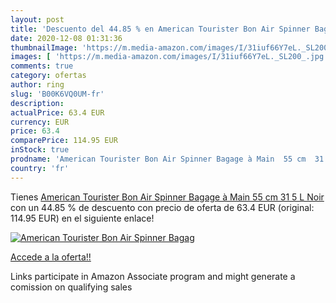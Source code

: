 ```yaml
---
layout: post
title: 'Descuento del 44.85 % en American Tourister Bon Air Spinner Bagag'
date: 2020-12-08 01:31:36
thumbnailImage: 'https://m.media-amazon.com/images/I/31iuf66Y7eL._SL200_.jpg'
images: [ 'https://m.media-amazon.com/images/I/31iuf66Y7eL._SL200_.jpg' ]
comments: true
category: ofertas
author: ring
slug: 'B00K6VQ0UM-fr'
description:
actualPrice: 63.4 EUR
currency: EUR
price: 63.4
comparePrice: 114.95 EUR
inStock: true
prodname: 'American Tourister Bon Air Spinner Bagage à Main  55 cm  31 5 L  Noir'
country: 'fr'
---
```


Tienes [American Tourister Bon Air Spinner Bagage à Main  55 cm  31 5 L  Noir](https://www.amazon.fr/dp/B00K6VQ0UM/?tag=tolees0d-21) con un 44.85 % de descuento con precio de oferta de 63.4 EUR (original: 114.95 EUR) en el siguiente enlace!

[![American Tourister Bon Air Spinner Bagag](https://m.media-amazon.com/images/I/31iuf66Y7eL._SL200_.jpg)](https://www.amazon.fr/dp/B00K6VQ0UM/?tag=tolees0d-21)

[Accede a la oferta!!](https://www.amazon.fr/dp/B00K6VQ0UM/?tag=tolees0d-21)

Links participate in Amazon Associate program and might generate a comission on qualifying sales


